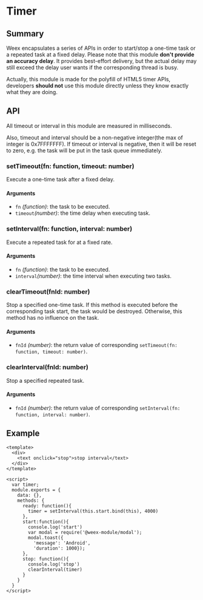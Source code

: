 # Timer


## Summary

Weex encapsulates a series of APIs in order to start/stop a one-time task or a repeated task at a fixed delay. Please note that this module **don't provide an accuracy delay**. It provides best-effort delivery, but the actual delay may still exceed the delay user wants if the corresponding thread is busy.

Actually, this module is made for the polyfill of HTML5 timer APIs, developers **should not** use this module directly unless they know exactly what they are doing.

## API
All timeout or interval in this module are measured in milliseconds.

Also, timeout and interval should be a non-negative integer(the max of integer is 0x7FFFFFFF). If timeout or interval is negative, then it will be reset to zero, e.g. the task will be put in the task queue immediately.

### setTimeout(fn: function, timeout: number)
Execute a one-time task after a fixed delay.
#### Arguments
* `fn` *(function)*: the task to be executed.
* `timeout`*(number)*: the time delay when executing task.

### setInterval(fn: function, interval: number)
Execute a repeated task for at a fixed rate.
#### Arguments
* `fn` *(function)*: the task to be executed.
* `interval`*(number)*: the time interval when executing two tasks.

### clearTimeout(fnId: number)
Stop a specified one-time task. If this method is executed before the corresponding task start, the task would be destroyed. Otherwise, this method has no influence on the task.
#### Arguments
* `fnId` *(number)*: the return value of corresponding `setTimeout(fn: function, timeout: number)`.

### clearInterval(fnId: number)
Stop a specified repeated task.
#### Arguments
* `fnId` *(number)*: the return value of corresponding `setInterval(fn: function, interval: number)`.

## Example
	<template>
	  <div>
	    <text onclick="stop">stop interval</text>
	  </div>
	</template>
	
	<script>
	  var timer;
	  module.exports = {
	    data: {},
	    methods: {
	      ready: function(){
	        timer = setInterval(this.start.bind(this), 4000)
	      },
	      start:function(){
	        console.log('start')
	        var modal = require('@weex-module/modal');
	        modal.toast({
	          'message': 'Android',
	          'duration': 1000});
	      },
	      stop: function(){
	        console.log('stop')
	        clearInterval(timer)
	      }
	    }
	  }
	</script>